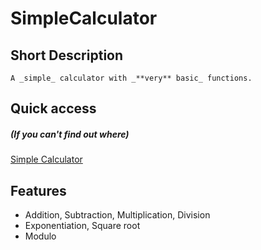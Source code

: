 # SimpleCalculator

## Short Description

    A _simple_ calculator with _**very** basic_ functions.

## Quick access

##### (If you can't find out where)

[Simple Calculator](https://bill-gd.github.io/SimpleCalculator.github.io/)

## Features

- Addition, Subtraction, Multiplication, Division
- Exponentiation, Square root
- Modulo
